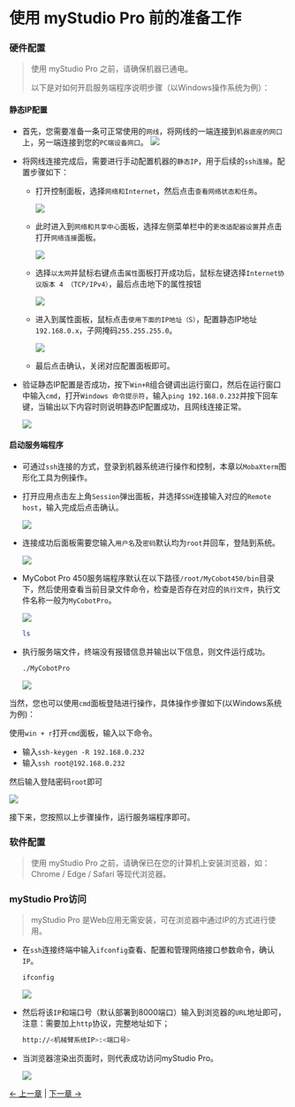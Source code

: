 # 使用 myStudio Pro 前的准备工作

### 硬件配置

> 使用 myStudio Pro 之前，请确保机器已通电。
> 
> 以下是对如何开启服务端程序说明步骤（以Windows操作系统为例）：

#### 静态IP配置

- 首先，您需要准备一条可正常使用的`网线`，将网线的一端连接到`机器底座的网口`上，另一端连接到您的`PC端设备网口`。
  <img src="../../resources/3-FunctionsAndApplications/5.myBlockly/preparations/link.png" />

- 将网线连接完成后，需要进行手动配置机器的`静态IP`，用于后续的`ssh连接`。配置步骤如下：
  
  - 打开控制面板，选择`网络和Internet`，然后点击`查看网络状态和任务`。
   
    <img src="../../resources/3-FunctionsAndApplications/5.myBlockly/preparations/control.png" />

  - 此时进入到`网络和共享中心`面板，选择左侧菜单栏中的`更改适配器设置`并点击打开`网络连接`面板。

    <img src="../../resources/3-FunctionsAndApplications/5.myBlockly/preparations/internet.png" />

  - 选择`以太网`并鼠标右键点击`属性`面板打开成功后，鼠标左键选择`Internet协议版本 4 （TCP/IPv4）`，最后点击地下的属性按钮
    
    <img src="../../resources/3-FunctionsAndApplications/5.myBlockly/preparations/internet1.png" />

  - 进入到属性面板，鼠标点击`使用下面的IP地址（S）`，配置静态IP地址`192.168.0.x`，子网掩码`255.255.255.0`。

    <img src="../../resources/3-FunctionsAndApplications/5.myBlockly/preparations/internet2.png" />

  - 最后点击确认，关闭对应配置面板即可。
  
- 验证静态IP配置是否成功，按下`Win+R`组合键调出运行窗口，然后在运行窗口中输入`cmd`，打开`Windows 命令提示符`，输入`ping 192.168.0.232`并按下回车键，当输出以下内容时则说明静态IP配置成功，且网线连接正常。
  
  <img src="../../resources/3-FunctionsAndApplications/5.myBlockly/preparations/ping.png" />

#### 启动服务端程序

- 可通过`ssh`连接的方式，登录到机器系统进行操作和控制，本章以`MobaXterm`图形化工具为例操作。

- 打开应用点击左上角`Session`弹出面板，并选择`SSH`连接输入对应的`Remote host`，输入完成后点击确认。
  
  <img src="../../resources/3-FunctionsAndApplications/5.myBlockly/preparations/session.png" />

- 连接成功后面板需要您输入`用户名`及`密码`默认均为`root`并回车，登陆到系统。
  
  <img src="../../resources/3-FunctionsAndApplications/5.myBlockly/preparations/session1.png" />

- MyCobot Pro 450服务端程序默认在以下路径`/root/MyCobot450/bin`目录下，然后使用查看当前目录文件命令，检查是否存在对应的`执行文件`，执行文件名称一般为`MyCobotPro`。

  <img src="../../resources/3-FunctionsAndApplications/5.myBlockly/preparations/session2.png" />

  ```bash
  ls 
  ```
- 执行服务端文件，终端没有报错信息并输出以下信息，则文件运行成功。
  
  ```bash
  ./MyCobotPro
  ```
  
  <img src="../../resources/3-FunctionsAndApplications/5.myBlockly/preparations/mycobotpro.png" />


当然，您也可以使用`cmd`面板登陆进行操作，具体操作步骤如下(以Windows系统为例)：

使用`win + r`打开`cmd`面板，输入以下命令。

-  输入`ssh-keygen -R 192.168.0.232`
-  输入`ssh root@192.168.0.232`

然后输入登陆密码`root`即可

 <img src="../../resources/3-FunctionsAndApplications/5.myBlockly/preparations/cmd.png" />

接下来，您按照以上步骤操作，运行服务端程序即可。


### 软件配置

> 使用 myStudio Pro 之前，请确保已在您的计算机上安装浏览器，如：Chrome / Edge / Safari 等现代浏览器。 

### myStudio Pro访问

> myStudio Pro 是Web应用无需安装，可在浏览器中通过IP的方式进行使用。

- 在`ssh`连接终端中输入`ifconfig`查看、配置和管理网络接口参数命令，确认`IP`。
  ```bash
  ifconfig
  ```
  <img src="../../resources/3-FunctionsAndApplications/5.myBlockly/preparations/ifconfig.png" />

- 然后将该`IP`和端口号（默认部署到8000端口）输入到浏览器的`URL`地址即可，注意：需要加上`http`协议，完整地址如下；
  
  ```bash
  http://<机械臂系统IP>:<端口号>
  ```

- 当浏览器渲染出页面时，则代表成功访问myStudio Pro。
  
  <img src="../../resources/3-FunctionsAndApplications/5.myBlockly/preparations/mystudio.png" />

[← 上一章](./README.md) | [下一章 →](./5.2-install_uninstall.md)